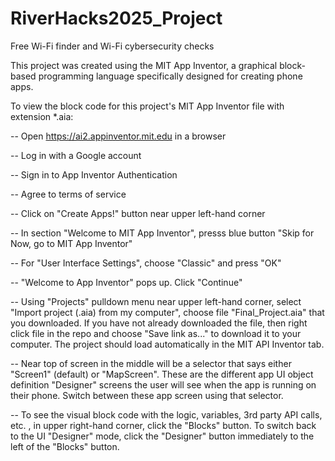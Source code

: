 # RiverHacks2025_Project
Free Wi-Fi finder and Wi-Fi cybersecurity checks

This project was created using the MIT App Inventor, a graphical block-based programming language specifically designed for creating phone apps.

To view the block code for this project's MIT App Inventor file with extension *.aia:

-- Open https://ai2.appinventor.mit.edu in a browser

-- Log in with a Google account

-- Sign in to App Inventor Authentication

-- Agree to terms of service

-- Click on "Create Apps!" button near upper left-hand corner

-- In section "Welcome to MIT App Inventor", presss blue button "Skip for Now, go to MIT App Inventor"

-- For "User Interface Settings", choose "Classic" and press "OK"

-- "Welcome to App Inventor" pops up.  Click "Continue"

-- Using "Projects" pulldown menu near upper left-hand corner, select "Import project (.aia) from my computer", choose file "Final_Project.aia" that you downloaded. If you have not already downloaded the file, then right click file in the repo and choose "Save link as..." to download it to your computer. The project should load automatically in the MIT API Inventor tab.

-- Near top of screen in the middle will be a selector that says either "Screen1" (default) or "MapScreen".  These are the different app UI object definition "Designer" screens the user will see when the app is running on their phone.  Switch between these app screen using that selector.

-- To see the visual block code with the logic, variables, 3rd party API calls, etc. , in upper right-hand corner, click the "Blocks" button.  To switch back to the UI "Designer" mode, click the "Designer" button immediately to the left of the "Blocks" button.




